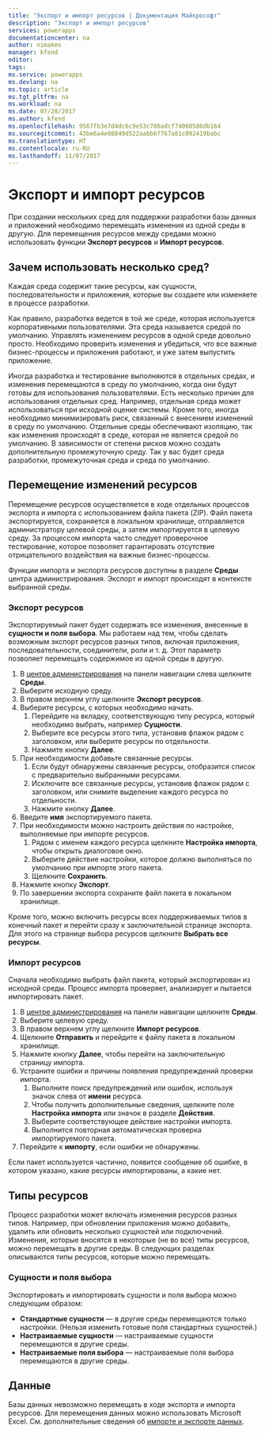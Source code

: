 ```yaml
---
title: "Экспорт и импорт ресурсов | Документация Майкрософт"
description: "Экспорт и импорт ресурсов"
services: powerapps
documentationcenter: na
author: nimakms
manager: kfend
editor: 
tags: 
ms.service: powerapps
ms.devlang: na
ms.topic: article
ms.tgt_pltfrm: na
ms.workload: na
ms.date: 07/28/2017
ms.author: kfend
ms.openlocfilehash: 9567fb3e7d4dc6c9e53c786adcf74060586db164
ms.sourcegitcommit: 43be6a4e08849d522aabb6f767a81c092419babc
ms.translationtype: HT
ms.contentlocale: ru-RU
ms.lasthandoff: 11/07/2017
---
```

# <a name="export-and-import-resources"></a>Экспорт и импорт ресурсов
При создании нескольких сред для поддержки разработки базы данных и приложений необходимо перемещать изменения из одной среды в другую. Для перемещения ресурсов между средами можно использовать функции **Экспорт ресурсов** и **Импорт ресурсов**.

## <a name="why-use-multiple-environments"></a>Зачем использовать несколько сред?
Каждая среда содержит такие ресурсы, как сущности, последовательности и приложения, которые вы создаете или изменяете в процессе разработки. 

Как правило, разработка ведется в той же среде, которая используется корпоративными пользователями. Эта среда называется средой по умолчанию. Управлять изменением ресурсов в одной среде довольно просто. Необходимо проверить изменения и убедиться, что все важные бизнес-процессы и приложения работают, и уже затем выпустить приложение.

Иногда разработка и тестирование выполняются в отдельных средах, и изменения перемещаются в среду по умолчанию, когда они будут готовы для использования пользователями. Есть несколько причин для использования отдельных сред. Например, отдельная среда может использоваться при исходной оценке системы. Кроме того, иногда необходимо минимизировать риск, связанный с внесением изменений в среду по умолчанию. Отдельные среды обеспечивают изоляцию, так как изменения происходят в среде, которая не является средой по умолчанию. В зависимости от степени рисков можно создать дополнительную промежуточную среду. Так у вас будет среда разработки, промежуточная среда и среда по умолчанию.

## <a name="moving-resource-changes"></a>Перемещение изменений ресурсов
Перемещение ресурсов осуществляется в ходе отдельных процессов экспорта и импорта с использованием файла пакета (ZIP). Файл пакета экспортируется, сохраняется в локальном хранилище, отправляется администратору целевой среды, а затем импортируется в целевую среду. За процессом импорта часто следует проверочное тестирование, которое позволяет гарантировать отсутствие отрицательного воздействия на важные бизнес-процессы.

Функции импорта и экспорта ресурсов доступны в разделе **Среды** центра администрирования. Экспорт и импорт происходят в контексте выбранной среды.

### <a name="export-resources"></a>Экспорт ресурсов
Экспортируемый пакет будет содержать все изменения, внесенные в **сущности и поля выбора**. Мы работаем над тем, чтобы сделать возможным экспорт ресурсов разных типов, включая приложения, последовательности, соединители, роли и т. д. Этот параметр позволяет перемещать содержимое из одной среды в другую.

1. В [центре администрирования](https://admin.powerapps.com) на панели навигации слева щелкните **Среды**.
2. Выберите исходную среду.
3. В правом верхнем углу щелкните **Экспорт ресурсов**.
4. Выберите ресурсы, с которых необходимо начать.
   1. Перейдите на вкладку, соответствующую типу ресурса, который необходимо выбрать, например **Сущности**.
   2. Выберите все ресурсы этого типа, установив флажок рядом с заголовком, или выберите ресурсы по отдельности.
   3. Нажмите кнопку **Далее**.
5. При необходимости добавьте связанные ресурсы.
   1. Если будут обнаружены связанные ресурсы, отобразится список с предварительно выбранными ресурсами.
   2. Исключите все связанные ресурсы, установив флажок рядом с заголовком, или снимите выделение каждого ресурса по отдельности.
   3. Нажмите кнопку **Далее**.
6. Введите **имя** экспортируемого пакета.
7. При необходимости можно настроить действия по настройке, выполняемые при импорте ресурсов.
   1. Рядом с именем каждого ресурса щелкните **Настройка импорта**, чтобы открыть диалоговое окно.
   2. Выберите действие настройки, которое должно выполняться по умолчанию при импорте этого пакета.
   3. Щелкните **Сохранить**.
8. Нажмите кнопку **Экспорт**.
9. По завершении экспорта сохраните файл пакета в локальном хранилище.

Кроме того, можно включить ресурсы всех поддерживаемых типов в конечный пакет и перейти сразу к заключительной странице экспорта. Для этого на странице выбора ресурсов щелкните **Выбрать все ресурсы**.

### <a name="import-resources"></a>Импорт ресурсов
Сначала необходимо выбрать файл пакета, который экспортирован из исходной среды. Процесс импорта проверяет, анализирует и пытается импортировать пакет.

1. В [центре администрирования](https://admin.powerapps.com) на панели навигации щелкните **Среды**.
2. Выберите целевую среду.
3. В правом верхнем углу щелкните **Импорт ресурсов**.
4. Щелкните **Отправить** и перейдите к файлу пакета в локальном хранилище.
5. Нажмите кнопку **Далее**, чтобы перейти на заключительную страницу импорта.
6. Устраните ошибки и причины появления предупреждений проверки импорта.
   1. Выполните поиск предупреждений или ошибок, используя значок слева от **имени** ресурса.
   2. Чтобы получить дополнительные сведения, щелкните поле **Настройка импорта** или значок в разделе **Действия**.
   3. Выберите соответствующее действие настройки импорта.
   4. Выполнится повторная автоматическая проверка импортируемого пакета.
7. Перейдите к **импорту**, если ошибки не обнаружены.

Если пакет используется частично, появится сообщение об ошибке, в котором указано, какие ресурсы импортированы, а какие нет.

## <a name="resource-types"></a>Типы ресурсов
Процесс разработки может включать изменения ресурсов разных типов. Например, при обновлении приложения можно добавить, удалить или обновить несколько сущностей или подключений. Изменения, которые вносятся в некоторые (не во все) типы ресурсов, можно перемещать в другие среды. В следующих разделах описываются типы ресурсов, которые можно перемещать.

### <a name="entities-picklists"></a>Сущности и поля выбора
Экспортировать и импортировать сущности и поля выбора можно следующим образом:

* **Стандартные сущности** — в другие среды перемещаются только настройки. (Нельзя изменить готовые поля стандартных сущностей.)
* **Настраиваемые сущности** — настраиваемые сущности перемещаются в другие среды.
* **Настраиваемые поля выбора** — настраиваемые поля выбора перемещаются в другие среды.

## <a name="data"></a>Данные
Базы данных невозможно перемещать в ходе экспорта и импорта ресурсов. Для перемещения данных можно использовать Microsoft Excel. См. дополнительные сведения об [импорте и экспорте данных](data-platform-export-data.md).

